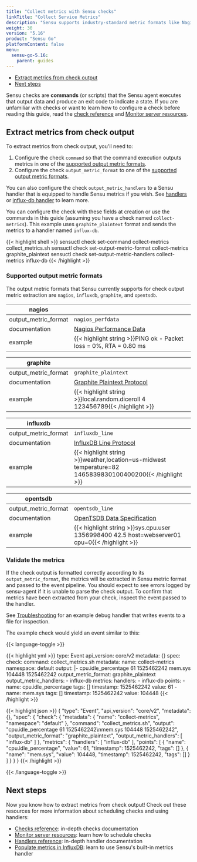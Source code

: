 ```yaml
---
title: "Collect metrics with Sensu checks"
linkTitle: "Collect Service Metrics"
description: "Sensu supports industry-standard metric formats like Nagios Performance Data, Graphite Plaintext Protocol, InfluxDB Line Protocol, and OpenTSDB Data Specification. Read this guide to collect metrics with Sensu."
weight: 30
version: "5.16"
product: "Sensu Go"
platformContent: false
menu:
  sensu-go-5.16:
    parent: guides
---
```


- [Extract metrics from check output](#extract-metrics-from-check-output)
- [Next steps](#next-steps)

Sensu checks are **commands** (or scripts) that the Sensu agent executes that output data and produce an exit code to indicate a state.
If you are unfamiliar with checks or want to learn how to configure a check before reading this guide, read the [check reference][1] and [Monitor server resources][2].

## Extract metrics from check output

To extract metrics from check output, you'll need to:

1. Configure the check `command` so that the command execution outputs metrics in one of the [supported output metric formats][3].
2. Configure the check `output_metric_format` to one of the [supported output metric formats][3].

You can also configure the check `output_metric_handlers` to a Sensu handler that is equipped to handle Sensu metrics if you wish. See [handlers][4] or [influx-db handler][5] to learn more.

You can configure the check with these fields at creation or use the commands in this guide (assuming you have a check named `collect-metrics`).
This example uses `graphite_plaintext` format and sends the metrics to a handler named `influx-db`.

{{< highlight shell >}}
sensuctl check set-command collect-metrics collect_metrics.sh
sensuctl check set-output-metric-format collect-metrics graphite_plaintext
sensuctl check set-output-metric-handlers collect-metrics influx-db
{{< /highlight >}}

### Supported output metric formats

The output metric formats that Sensu currently supports for check output metric extraction are `nagios`, `influxdb`, `graphite`, and `opentsdb`.

|nagios              |      |
---------------------|------
output_metric_format | `nagios_perfdata`
documentation        | [Nagios Performance Data][6]
example              | {{< highlight string >}}PING ok - Packet loss = 0%, RTA = 0.80 ms | percent_packet_loss=0, rta=0.80{{< /highlight >}}

|graphite            |      |
---------------------|------
output_metric_format | `graphite_plaintext`
documentation        | [Graphite Plaintext Protocol][7]
example              | {{< highlight string >}}local.random.diceroll 4 123456789{{< /highlight >}}

|influxdb            |      |
---------------------|------
output_metric_format | `influxdb_line`
documentation        | [InfluxDB Line Protocol][8]
example              | {{< highlight string >}}weather,location=us-midwest temperature=82 1465839830100400200{{< /highlight >}}

|opentsdb            |      |
---------------------|------
output_metric_format | `opentsdb_line`
documentation        | [OpenTSDB Data Specification][9]
example              | {{< highlight string >}}sys.cpu.user 1356998400 42.5 host=webserver01 cpu=0{{< /highlight >}}

### Validate the metrics

If the check output is formatted correctly according to its `output_metric_format`, the metrics will be extracted in Sensu metric format and passed to the event pipeline.
You should expect to see errors logged by sensu-agent if it is unable to parse the check output.
To confirm that metrics have been extracted from your check, inspect the event passed to the handler.

See [Troubleshooting][10] for an example debug handler that writes events to a file for inspection.

The example check would yield an event similar to this:

{{< language-toggle >}}

{{< highlight yml >}}
type: Event
api_version: core/v2
metadata: {}
spec:
  check:
    command: collect_metrics.sh
    metadata:
      name: collect-metrics
      namespace: default
    output: |-
      cpu.idle_percentage 61 1525462242
      mem.sys 104448 1525462242
    output_metric_format: graphite_plaintext
    output_metric_handlers:
    - influx-db
  metrics:
    handlers:
    - influx-db
    points:
    - name: cpu.idle_percentage
      tags: []
      timestamp: 1525462242
      value: 61
    - name: mem.sys
      tags: []
      timestamp: 1525462242
      value: 104448
{{< /highlight >}}

{{< highlight json >}}
{
  "type": "Event",
  "api_version": "core/v2",
  "metadata": {},
  "spec": {
    "check": {
      "metadata": {
        "name": "collect-metrics",
        "namespace": "default"
      },
      "command": "collect_metrics.sh",
      "output": "cpu.idle_percentage 61 1525462242\nmem.sys 104448 1525462242",
      "output_metric_format": "graphite_plaintext",
      "output_metric_handlers": [
        "influx-db"
      ]
    },
    "metrics": {
      "handlers": [
        "influx-db"
      ],
      "points": [
        {
          "name": "cpu.idle_percentage",
          "value": 61,
          "timestamp": 1525462242,
          "tags": []
        },
        {
          "name": "mem.sys",
          "value": 104448,
          "timestamp": 1525462242,
          "tags": []
        }
      ]
    }
  }
}
{{< /highlight >}}

{{< /language-toggle >}}

## Next steps

Now you know how to extract metrics from check output!
Check out these resources for more information about scheduling checks and using handlers:

* [Checks reference][1]: in-depth checks documentation
* [Monitor server resources][2]: learn how to schedule checks
* [Handlers reference][4]: in-depth handler documentation
* [Populate metrics in InfluxDB][5]: learn to use Sensu's built-in metrics handler

[1]: ../../reference/checks/
[2]: ../monitor-server-resources/
[3]: #supported-output-metric-formats
[4]: ../../reference/handlers/
[5]: ../influx-db-metric-handler/
[6]: https://assets.nagios.com/downloads/nagioscore/docs/nagioscore/3/en/perfdata.html
[7]: http://graphite.readthedocs.io/en/latest/feeding-carbon.html#the-plaintext-protocol
[8]: https://docs.influxdata.com/influxdb/v1.4/write_protocols/line_protocol_tutorial/#measurement
[9]: http://opentsdb.net/docs/build/html/user_guide/writing/index.html#data-specification
[10]: ../troubleshooting#handlers-and-event-filters
